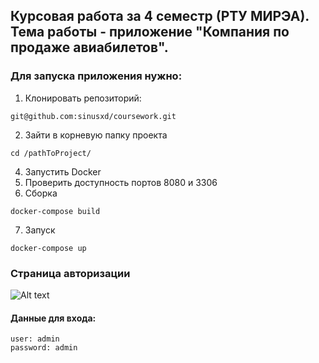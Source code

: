 <h2>Курсовая работа за 4 семестр (РТУ МИРЭА). Тема работы - приложение "Компания по продаже авиабилетов".</h2>
<h3>Для запуска приложения нужно:</h3>

1. Клонировать репозиторий:

```
git@github.com:sinusxd/coursework.git
```

2. Зайти в корневую папку проекта

```
cd /pathToProject/
```

4. Запустить Docker
5. Проверить доступность портов 8080 и 3306
6. Сборка

```
docker-compose build
```
7. Запуск

```
docker-compose up
```
<h3>Страница авторизации</h3>

![Alt text](https://i.postimg.cc/SKkdwtZT/image.png "Optional title")

<h4>Данные для входа:</h4>

```
user: admin
password: admin
```

